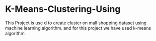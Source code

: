 # K-Means-Clustering-Using
This Project is use d to create cluster on mall shopping dataset using machine learning algorithm. and for this project we have used k-means algorithm

